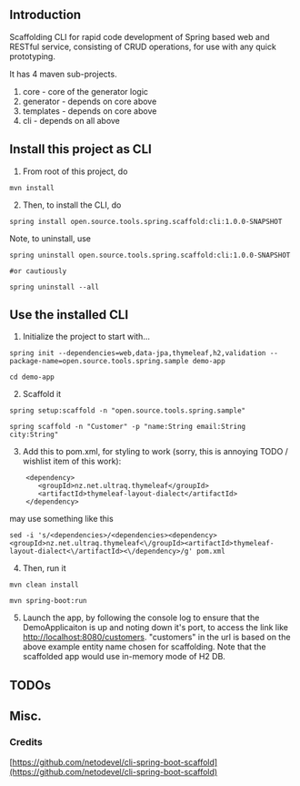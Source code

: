 ## Introduction
Scaffolding CLI for rapid code development of Spring based web and RESTful service, consisting of CRUD operations, for use with any quick prototyping.

It has 4 maven sub-projects.
1. core - core of the generator logic
2. generator - depends on core above
3. templates - depends on core above
4. cli - depends on all above


## Install this project as CLI

1. From root of this project, do
```
mvn install
```

2. Then, to install the CLI, do 
```
spring install open.source.tools.spring.scaffold:cli:1.0.0-SNAPSHOT
```

Note, to uninstall, use
```
spring uninstall open.source.tools.spring.scaffold:cli:1.0.0-SNAPSHOT

#or cautiously 

spring uninstall --all
```

## Use the installed CLI
1. Initialize the project to start with...

```
spring init --dependencies=web,data-jpa,thymeleaf,h2,validation --package-name=open.source.tools.spring.sample demo-app

cd demo-app
```

2. Scaffold it
```
spring setup:scaffold -n "open.source.tools.spring.sample"

spring scaffold -n "Customer" -p "name:String email:String city:String"
```

3. Add this to pom.xml, for styling to work (sorry, this is annoying TODO / wishlist item of this work):
```
    <dependency>
       <groupId>nz.net.ultraq.thymeleaf</groupId>
       <artifactId>thymeleaf-layout-dialect</artifactId>
    </dependency>
```
may use something like this
```
sed -i 's/<dependencies>/<dependencies><dependency><groupId>nz.net.ultraq.thymeleaf<\/groupId><artifactId>thymeleaf-layout-dialect<\/artifactId><\/dependency>/g' pom.xml
```

4. Then, run it
```
mvn clean install

mvn spring-boot:run
```

5. Launch the app, by following the console log to ensure that the DemoApplicaiton is up and noting down it's port, to access the link like [http://localhost:8080/customers](http://localhost:8080/customers). "customers" in the url is based on the above example entity name chosen for scaffolding. Note that the scaffolded app would use in-memory mode of H2 DB.



## TODOs

## Misc.

### Credits

[https://github.com/netodevel/cli-spring-boot-scaffold](https://github.com/netodevel/cli-spring-boot-scaffold)